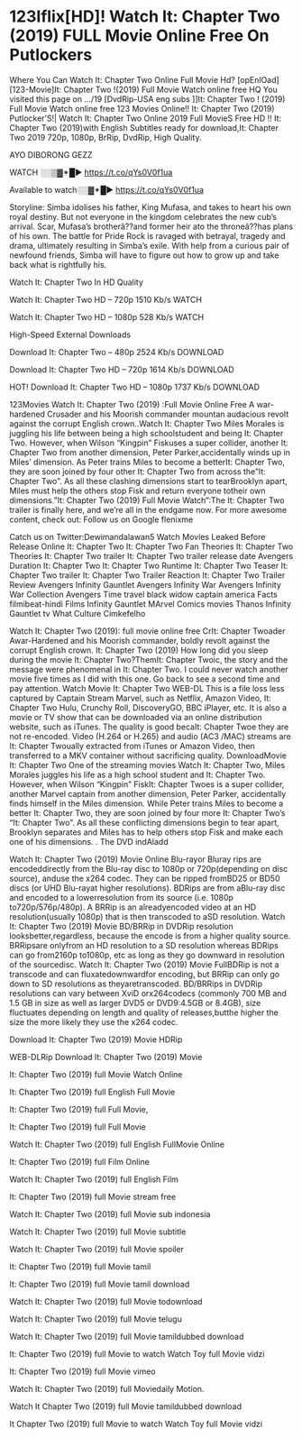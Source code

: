 # 123Iflix[HD]! Watch It: Chapter Two (2019) FULL Movie Online Free On Putlockers
Where You Can Watch It: Chapter Two Online Full Movie Hd? [opEnlOad] [123-Movie]It: Chapter Two !(2019) Full Movie Watch online free HQ You visited this page on …/19 [DvdRip-USA eng subs ]]It: Chapter Two ! (2019) Full Movie Watch online free 123 Movies Online!! It: Chapter Two (2019) Putlocker’S!| Watch It: Chapter Two Online 2019 Full MovieS Free HD !! It: Chapter Two (2019)with English Subtitles ready for download,It: Chapter Two 2019 720p, 1080p, BrRip, DvdRip, High Quality.

AYO DIBORONG GEZZ

WATCH ░░▒▓✴█► https://t.co/qYs0V0f1ua 


Available to watch░░▓✴█► https://t.co/qYs0V0f1ua 

Storyline: Simba idolises his father, King Mufasa, and takes to heart his own royal destiny. But not everyone in the kingdom celebrates the new cub’s arrival. Scar, Mufasa’s brotherâ??and former heir ato the throneâ??has plans of his own. The battle for Pride Rock is ravaged with betrayal, tragedy and drama, ultimately resulting in Simba’s exile. With help from a curious pair of newfound friends, Simba will have to figure out how to grow up and take back what is rightfully his.

Watch It: Chapter Two In HD Quality

Watch It: Chapter Two HD – 720p 1510 Kb/s WATCH

Watch It: Chapter Two HD – 1080p 528 Kb/s WATCH

High-Speed External Downloads

Download It: Chapter Two – 480p 2524 Kb/s DOWNLOAD

Download It: Chapter Two HD – 720p 1614 Kb/s DOWNLOAD

HOT! Download It: Chapter Two HD – 1080p 1737 Kb/s DOWNLOAD

123Movies Watch It: Chapter Two (2019) :Full Movie Online Free A war-hardened Crusader and his Moorish commander mountan audacious revolt against the corrupt English crown..Watch It: Chapter Two Miles Morales is juggling his life between being a high schoolstudent and being It: Chapter Two. However, when Wilson “Kingpin” Fiskuses a super collider, another It: Chapter Two from another dimension, Peter Parker,accidentally winds up in Miles’ dimension. As Peter trains Miles to become a betterIt: Chapter Two, they are soon joined by four other It: Chapter Two from across the”It: Chapter Two”. As all these clashing dimensions start to tearBrooklyn apart, Miles must help the others stop Fisk and return everyone totheir own dimensions.”It: Chapter Two (2019) Full Movie Watch”:The It: Chapter Two trailer is finally here, and we’re all in the endgame now. For more awesome content, check out: Follow us on Google flenixme

Catch us on Twitter:Dewimandalawan5 Watch Movies Leaked Before Release Online It: Chapter Two It: Chapter Two Fan Theories It: Chapter Two Theories It: Chapter Two trailer It: Chapter Two trailer release date Avengers Duration It: Chapter Two It: Chapter Two Runtime It: Chapter Two Teaser It: Chapter Two trailer It: Chapter Two Trailer Reaction It: Chapter Two Trailer Review Avengers Infinity Gauntlet Avengers Infinity War Avengers Infinity War Collection Avengers Time travel black widow captain america Facts filmibeat-hindi Films Infinity Gauntlet MArvel Comics movies Thanos Infinity Gauntlet tv What Culture Címkefelho

Watch It: Chapter Two (2019): full movie online free CrIt: Chapter Twoader Awar-Hardened and his Moorish commander, boldly revolt against the corrupt English crown. It: Chapter Two (2019) How long did you sleep during the movie It: Chapter Two?ThemIt: Chapter Twoic, the story and the message were phenomenal in It: Chapter Two. I could never watch another movie five times as I did with this one. Go back to see a second time and pay attention. Watch Movie It: Chapter Two WEB-DL This is a file loss less captured by Captain Stream Marvel, such as Netflix, Amazon Video, It: Chapter Two Hulu, Crunchy Roll, DiscoveryGO, BBC iPlayer, etc. It is also a movie or TV show that can be downloaded via an online distribution website, such as iTunes. The quality is good becaIt: Chapter Twoe they are not re-encoded. Video (H.264 or H.265) and audio (AC3 /MAC) streams are It: Chapter Twoually extracted from iTunes or Amazon Video, then transferred to a MKV container without sacrificing quality. DownloadMovie It: Chapter Two One of the streaming movies Watch It: Chapter Two, Miles Morales juggles his life as a high school student and It: Chapter Two. However, when Wilson “Kingpin” FiskIt: Chapter Twoes is a super collider, another Marvel captain from another dimension, Peter Parker, accidentally finds himself in the Miles dimension. While Peter trains Miles to become a better It: Chapter Two, they are soon joined by four more It: Chapter Two’s “It: Chapter Two”. As all these conflicting dimensions begin to tear apart, Brooklyn separates and Miles has to help others stop Fisk and make each one of his dimensions. . The DVD indAladd

Watch It: Chapter Two (2019) Movie Online Blu-rayor Bluray rips are encodeddirectly from the Blu-ray disc to 1080p or 720p(depending on disc source), anduse the x264 codec. They can be ripped fromBD25 or BD50 discs (or UHD Blu-rayat higher resolutions). BDRips are from aBlu-ray disc and encoded to a lowerresolution from its source (i.e. 1080p to720p/576p/480p). A BRRip is an alreadyencoded video at an HD resolution(usually 1080p) that is then transcoded to aSD resolution. Watch It: Chapter Two (2019) Movie BD/BRRip in DVDRip resolution looksbetter,regardless, because the encode is from a higher quality source. BRRipsare onlyfrom an HD resolution to a SD resolution whereas BDRips can go from2160p to1080p, etc as long as they go downward in resolution of the sourcedisc. Watch It: Chapter Two (2019) Movie FullBDRip is not a transcode and can fluxatedownwardfor encoding, but BRRip can only go down to SD resolutions as theyaretranscoded. BD/BRRips in DVDRip resolutions can vary between XviD orx264codecs (commonly 700 MB and 1.5 GB in size as well as larger DVD5 or DVD9:4.5GB or 8.4GB), size fluctuates depending on length and quality of releases,butthe higher the size the more likely they use the x264 codec.

Download It: Chapter Two (2019) Movie HDRip

WEB-DLRip Download It: Chapter Two (2019) Movie

It: Chapter Two (2019) full Movie Watch Online

It: Chapter Two (2019) full English Full Movie

It: Chapter Two (2019) full Full Movie,

It: Chapter Two (2019) full Full Movie

Watch It: Chapter Two (2019) full English FullMovie Online

It: Chapter Two (2019) full Film Online

Watch It: Chapter Two (2019) full English Film

It: Chapter Two (2019) full Movie stream free

Watch It: Chapter Two (2019) full Movie sub indonesia

Watch It: Chapter Two (2019) full Movie subtitle

Watch It: Chapter Two (2019) full Movie spoiler

It: Chapter Two (2019) full Movie tamil

It: Chapter Two (2019) full Movie tamil download

Watch It: Chapter Two (2019) full Movie todownload

Watch It: Chapter Two (2019) full Movie telugu

Watch It: Chapter Two (2019) full Movie tamildubbed download

It: Chapter Two (2019) full Movie to watch Watch Toy full Movie vidzi

It: Chapter Two (2019) full Movie vimeo

Watch It: Chapter Two (2019) full Moviedaily Motion.



Watch It Chapter Two (2019) full Movie tamildubbed download



It Chapter Two (2019) full Movie to watch Watch Toy full Movie vidzi
